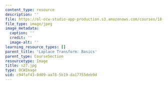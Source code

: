 ```yaml
---
content_type: resource
description: ''
file: https://ol-ocw-studio-app-production.s3.amazonaws.com/courses/18-03sc-differential-equations-fall-2011/c94faf430d09aa785b19da17755deb9d_s27.jpg
file_type: image/jpeg
image_metadata:
  caption: ''
  credit: ''
  image-alt: ''
learning_resource_types: []
parent_title: 'Laplace Transform: Basics'
parent_type: CourseSection
resourcetype: Image
title: s27.jpg
type: OCWImage
uid: c94faf43-0d09-aa78-5b19-da17755deb9d
---
```

